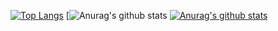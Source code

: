 [![Top Langs](https://github-readme-stats.vercel.app/api/top-langs/?username=jackdow123&layout=compact)](https://github.com/anuraghazra/github-readme-stats)
[![Anurag's github stats](https://github-readme-stats.vercel.app/api?username=jackdow123&show_icons=true&theme=buefy)
[![Anurag's github stats](https://github-readme-stats.vercel.app/api?username=jackdow123)](https://github.com/anuraghazra/github-readme-stats)

<!--
**jackdow123/jackdow123** is a ✨ _special_ ✨ repository because its `README.md` (this file) appears on your GitHub profile.

Here are some ideas to get you started:

- 🔭 I’m currently working on ...
- 🌱 I’m currently learning ...
- 👯 I’m looking to collaborate on ...
- 🤔 I’m looking for help with ...
- 💬 Ask me about ...
- 📫 How to reach me: ...
- 😄 Pronouns: ...
- ⚡ Fun fact: ...
-->
